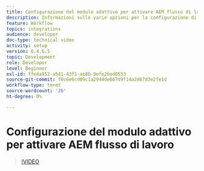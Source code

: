 ```yaml
---
title: Configurazione del modulo adattivo per attivare AEM flusso di lavoro
description: Informazioni sulle varie opzioni per la configurazione di Moduli adattivi per attivare AEM Flusso di lavoro
feature: Workflow
topics: integrations
audience: developer
doc-type: technical video
activity: setup
version: 6.4,6.5
topic: Development
role: Developer
level: Beginner
exl-id: ffe4a952-a541-43f1-ac8b-9efe2bed0553
source-git-commit: f0c6e6cd09c1a2944de667d9f14a2d87d3e2fe1d
workflow-type: tm+mt
source-wordcount: '26'
ht-degree: 0%

---
```


# Configurazione del modulo adattivo per attivare AEM flusso di lavoro


>[!VIDEO](https://video.tv.adobe.com/v/28316?quality=9&learn=on)
